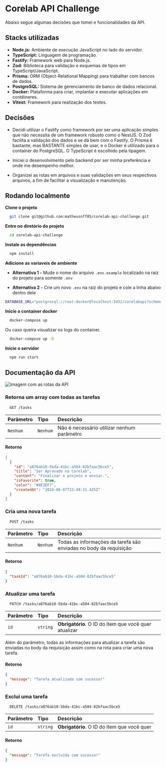 # Corelab API Challenge

Abaixo segue algumas decisões que tomei e funcionalidades da API.

## Stacks utilizadas

- **Node.js:** Ambiente de execução JavaScript no lado do servidor.
- **TypeScript:** Linguagem de programação.
- **Fastify:** Framework web para Node.js.
- **Zod:** Biblioteca para validação e esquemas de tipos em TypeScript/JavaScript.
- **Prisma:** ORM (Object-Relational Mapping) para trabalhar com bancos de dados.
- **PostgreSQL:** Sistema de gerenciamento de banco de dados relacional.
- **Docker:** Plataforma para criar, implantar e executar aplicações em contêineres.
- **Vitest:** Framework para realização dos testes.

## Decisões

- Decidi utilizar o Fastify como framework por ser uma aplicação simples que não necessita de um framework robusto como o NestJS. O Zod facilita a validação dos dados e se dá bem com o Fastify. O Prisma é bastante, mas BASTANTE simples de usar, e o Docker é utilizado para o container do PostgreSQL. O TypeScript é escolhido pela tipagem.

- Iniciei o desenvolvimento pelo backend por ser minha preferência e onde me desempenho melhor.

- Organizei as rotas em arquivos e suas validações em seus respectivos arquivos, a fim de facilitar a visualização e manutenção.

## Rodando localmente

**Clone o projeto**

```bash
  git clone git@github.com:matheusnff85/corelab-api-challenge.git
```

**Entre no diretório do projeto**

```bash
  cd corelab-api-challenge
```

**Instale as dependências**

```bash
  npm install
```

**Adicione as variaveis de ambiente**

- **Alternativa 1 -** Mude o nome do arquivo `.env.example` localizado na raiz do projeto para somente `.env`

- **Alternativa 2 -** Crie um novo `.env` na raiz do projeto e cole a linha abaixo dentro dele

```bash
DATABASE_URL="postgresql://root:docker@localhost:5432/corelabapi?schema=public"
```

**Inicie o container docker**

```bash
  docker-compose up
```

Ou caso queira visualizar os logs do container.

```bash
  docker-compose up -D
```

**Inicie o servidor**

```bash
  npm run start
```

## Documentação da API

![Imagem com as rotas da API](https://i.imgur.com/m1rlBpU.png)

### Retorna um array com todas as tarefas

```http
  GET /tasks
```

| Parâmetro | Tipo     | Descrição                                  |
| :-------- | :------- | :----------------------------------------- |
| `Nenhum`  | `Nenhum` | Não é necessário utilizar nenhum parâmetro |

#### Retorno

```json
[
  {
    "id": "a876ab10-5bda-41bc-a504-82bfaac5bce5",
    "title": "Ser Aprovado na Corelab",
    "content": "Finalizar o projeto e enviar.",
    "isFavorite": true,
    "color": "#8E3EF7",
    "createdAt": "2024-08-07T22:49:31.425Z"
  }
]
```

### Cria uma nova tarefa

```http
  POST /tasks
```

| Parâmetro | Tipo     | Descrição                                                         |
| :-------- | :------- | :---------------------------------------------------------------- |
| `Nenhum`  | `Nenhum` | Todas as informações da tarefa são enviadas no body da requisição |

#### Retorno

```json
{
  "taskId": "a876ab10-5bda-41bc-a504-82bfaac5bce5"
}
```

### Atualizar uma tarefa

```http
  PATCH /tasks/a876ab10-5bda-41bc-a504-82bfaac5bce5
```

| Parâmetro | Tipo     | Descrição                                             |
| :-------- | :------- | :---------------------------------------------------- |
| `id`      | `string` | **Obrigatório**. O ID do item que você quer atualizar |

Além do parâmetro, todas as informações para atualizar a tarefa são enviadas no body da requisição assim como na rota para criar uma nova tarefa.

#### Retorno

```json
{
  "message": "Tarefa atualizada com sucesso!"
}
```

### Exclui uma tarefa

```http
  DELETE /tasks/a876ab10-5bda-41bc-a504-82bfaac5bce5
```

| Parâmetro | Tipo     | Descrição                                   |
| :-------- | :------- | :------------------------------------------ |
| `id`      | `string` | **Obrigatório**. O ID do item que você quer |

#### Retorno

```json
{
  "message": "Tarefa excluída com sucesso!"
}
```
